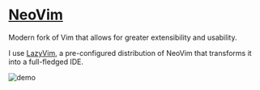 # [NeoVim](https://github.com/neovim/neovim)

Modern fork of Vim that allows for greater extensibility and usability.

I use [LazyVim](https://github.com/LazyVim/LazyVim), a pre-configured
distribution of NeoVim that transforms it into a full-fledged IDE.

![demo](https://user-images.githubusercontent.com/292349/213447056-92290767-ea16-430c-8727-ce994c93e9cc.png)
